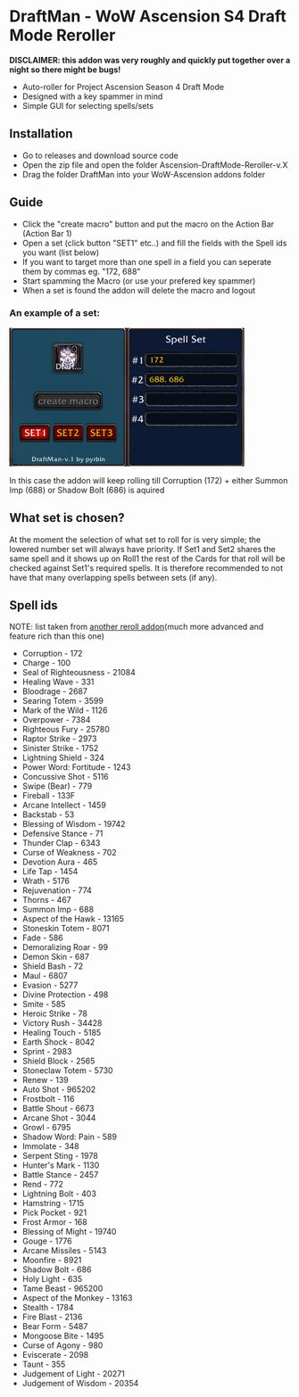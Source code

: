 # DraftMan - WoW Ascension S4 Draft Mode Reroller

**DISCLAIMER: this addon was very roughly and quickly put together over a night so there might be bugs!**

- Auto-roller for Project Ascension Season 4 Draft Mode
- Designed with a key spammer in mind
- Simple GUI for selecting spells/sets

## Installation

- Go to releases and download source code
- Open the zip file and open the folder Ascension-DraftMode-Reroller-v.X
- Drag the folder DraftMan into your WoW-Ascension addons folder

## Guide

- Click the "create macro" button and put the macro on the Action Bar (Action Bar 1)
- Open a set (click button "SET1" etc..) and fill the fields with the Spell ids you want (list below)
- If you want to target more than one spell in a field you can seperate them by commas eg. "172, 688"
- Start spamming the Macro (or use your prefered key spammer)
- When a set is found the addon will delete the macro and logout

### An example of a set:

![alt text](example.png "Logo Title Text 1")

In this case the addon will keep rolling till Corruption (172) + either Summon Imp (688) or Shadow Bolt (686) is aquired

## What set is chosen?

At the moment the selection of what set to roll for is very simple; the lowered number set will always have priority.
If Set1 and Set2 shares the same spell and it shows up on Roll1 the rest of the Cards for that roll will be checked against
Set1's required spells. It is therefore recommended to not have that many overlapping spells between sets (if any).

## Spell ids

NOTE: list taken from [another reroll addon](https://github.com/Malow/MaloWAscensionReroller#statistics-from-randomly-picking-spells)(much more advanced and feature rich than this one)

- Corruption - 172
- Charge - 100
- Seal of Righteousness - 21084
- Healing Wave - 331
- Bloodrage - 2687
- Searing Totem - 3599
- Mark of the Wild - 1126
- Overpower - 7384
- Righteous Fury - 25780
- Raptor Strike - 2973
- Sinister Strike - 1752
- Lightning Shield - 324
- Power Word: Fortitude - 1243
- Concussive Shot - 5116
- Swipe (Bear) - 779
- Fireball - 133F
- Arcane Intellect - 1459
- Backstab - 53
- Blessing of Wisdom - 19742
- Defensive Stance - 71
- Thunder Clap - 6343
- Curse of Weakness - 702
- Devotion Aura - 465
- Life Tap - 1454
- Wrath - 5176
- Rejuvenation - 774
- Thorns - 467
- Summon Imp - 688
- Aspect of the Hawk - 13165
- Stoneskin Totem - 8071
- Fade - 586
- Demoralizing Roar - 99
- Demon Skin - 687
- Shield Bash - 72
- Maul - 6807
- Evasion - 5277
- Divine Protection - 498
- Smite - 585
- Heroic Strike - 78
- Victory Rush - 34428
- Healing Touch - 5185
- Earth Shock - 8042
- Sprint - 2983
- Shield Block - 2565
- Stoneclaw Totem - 5730
- Renew - 139
- Auto Shot - 965202
- Frostbolt - 116
- Battle Shout - 6673
- Arcane Shot - 3044
- Growl - 6795
- Shadow Word: Pain - 589
- Immolate - 348
- Serpent Sting - 1978
- Hunter's Mark - 1130
- Battle Stance - 2457
- Rend - 772
- Lightning Bolt - 403
- Hamstring - 1715
- Pick Pocket - 921
- Frost Armor - 168
- Blessing of Might - 19740
- Gouge - 1776
- Arcane Missiles - 5143
- Moonfire - 8921
- Shadow Bolt - 686
- Holy Light - 635
- Tame Beast - 965200
- Aspect of the Monkey - 13163
- Stealth - 1784
- Fire Blast - 2136
- Bear Form - 5487
- Mongoose Bite - 1495
- Curse of Agony - 980
- Eviscerate - 2098
- Taunt - 355
- Judgement of Light - 20271
- Judgement of Wisdom - 20354
